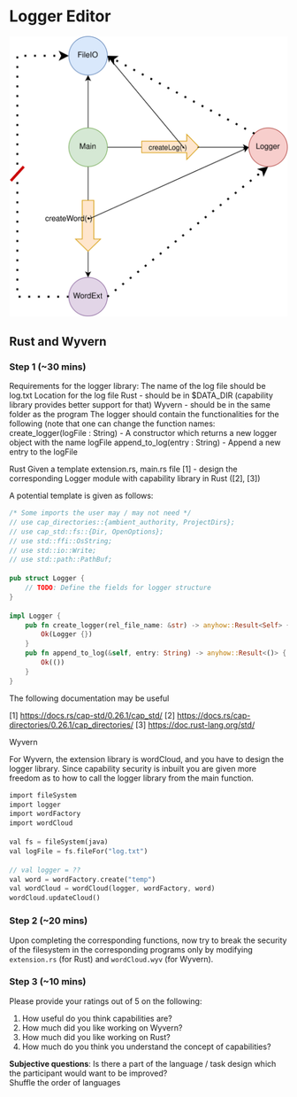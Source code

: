 # Logger Editor

![Logger Editor](/static/logger.jpg)

## Rust and Wyvern
### Step 1 (~30 mins)

Requirements for the logger library:
The name of the log file should be log.txt
Location for the log file 
Rust - should be in $DATA_DIR (capability library provides better support for that)
Wyvern - should be in the same folder as the program
The logger should contain the functionalities for the following (note that one can change the function names:
create_logger(logFile : String) - A constructor which returns a new logger object with the name logFile
append_to_log(entry : String) - Append a new entry to the logFile

Rust
Given a template extension.rs, main.rs  file [1] - design the corresponding Logger module with capability library in Rust ([2], [3])

A potential template is given as follows:

```rust
/* Some imports the user may / may not need */
// use cap_directories::{ambient_authority, ProjectDirs};
// use cap_std::fs::{Dir, OpenOptions};
// use std::ffi::OsString;
// use std::io::Write;
// use std::path::PathBuf;

pub struct Logger {
    // TODO: Define the fields for logger structure
}

impl Logger {
    pub fn create_logger(rel_file_name: &str) -> anyhow::Result<Self> {
        Ok(Logger {})
    }
    pub fn append_to_log(&self, entry: String) -> anyhow::Result<()> {
        Ok(())
    }
}
```

The following documentation may be useful

[1] https://docs.rs/cap-std/0.26.1/cap_std/
[2] https://docs.rs/cap-directories/0.26.1/cap_directories/
[3] https://doc.rust-lang.org/std/

Wyvern

For Wyvern, the extension library is wordCloud, and you have to design the logger library. Since capability security is inbuilt you are given more freedom as to how to call the logger library from the main function.

```rust
import fileSystem
import logger
import wordFactory
import wordCloud

val fs = fileSystem(java)
val logFile = fs.fileFor("log.txt")

// val logger = ??
val word = wordFactory.create("temp")
val wordCloud = wordCloud(logger, wordFactory, word)
wordCloud.updateCloud()
```

### Step 2 (~20 mins)

Upon completing the corresponding functions, now try to break the security of the filesystem in the corresponding programs only by modifying `extension.rs` (for Rust) and `wordCloud.wyv` (for Wyvern).

### Step 3 (~10 mins)

Please provide your ratings out of 5 on the following:

1. How useful do you think capabilities are?
2. How much did you like working on Wyvern?
3. How much did you like working on Rust?
4. How much do you think you understand the concept of capabilities?

**Subjective questions**:
Is there a part of the language / task design which the participant would want to be improved?  
Shuffle the order of languages
